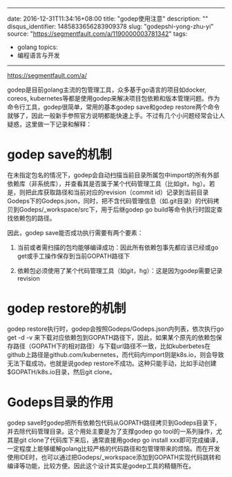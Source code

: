 
---
date: 2016-12-31T11:34:16+08:00
title: "godep使用注意"
description: ""
disqus_identifier: 1485833656283909378
slug: "godepshi-yong-zhu-yi"
source: "https://segmentfault.com/a/1190000003781342"
tags: 
- golang 
topics:
- 编程语言与开发
---

https://segmentfault.com/a/

godep是目前golang主流的包管理工具，众多基于go语言的项目如docker, coreos,
kubernetes等都是使用godep来解决项目包依赖和版本管理问题。作为命令行工具，godep很简单，常用的基本godep
save和godep
restore两个命令就够了，因此一般新手参照官方说明都能快速上手。不过有几个小问题经常会让人疑惑，这里做一下记录和解释：

godep save的机制
================

在未指定包名的情况下，godep会自动扫描当前目录所属包中import的所有外部依赖库（非系统库），并查看其是否属于某个代码管理工具（比如git，hg）。若是，则把此库获取路径和当前对应的revision（commit
id）记录到当前目录Godeps下的Godeps.json，同时，把不含代码管理信息（如.git目录）的代码拷贝到Godeps/\_workspace/src下，用于后继godep
go build等命令执行时固定查找依赖包的路径。

因此，godep save能否成功执行需要有两个要素：

1.  当前或者需扫描的包均能够编译成功：因此所有依赖包事先都应该已经或go
    get或手工操作保存到当前GOPATH路径下

2.  依赖包必须使用了某个代码管理工具（如git，hg）：这是因为godep需要记录revision

godep restore的机制
===================

godep restore执行时，godep会按照Godeps/Godeps.json内列表，依次执行go get
-d -v
来下载对应依赖包到GOPATH路径下，因此，如果某个原先的依赖包保存路径（GOPATH下的相对路径）与下载url路径不一致，比如kuberbetes在github上路径是github.com/kubernetes，而代码内import则是k8s.io，则会导致无法下载成功，也就是说godep
restore不成功。这种只能手动，比如手动创建\$GOPATH/k8s.io目录，然后git
clone。

Godeps目录的作用
================

godep
save时godep把所有依赖包代码从GOPATH路径拷贝到Godeps目录下，并去除代码管理目录。这个用处主要是为了支撑godep
go tool的一系列操作，尤其是git clone了代码库下来后，通常直接用godep go
install
xxx即可完成编译，一定程度上能够缓解golang比较严格的代码路径和包管理带来的烦恼。而在开发使用IDE时，也可以通过把Godeps/\_workspace添加到GOPATH实现代码跳转和编译等功能，比较方便。因此这个设计其实是godep工具的精髓所在。

